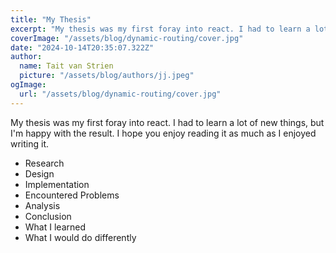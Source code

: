 ```yaml
---
title: "My Thesis"
excerpt: "My thesis was my first foray into react. I had to learn a lot of new things, but I'm happy with the result. I hope you enjoy reading it as much as I enjoyed writing it."
coverImage: "/assets/blog/dynamic-routing/cover.jpg"
date: "2024-10-14T20:35:07.322Z"
author:
  name: Tait van Strien
  picture: "/assets/blog/authors/jj.jpeg"
ogImage:
  url: "/assets/blog/dynamic-routing/cover.jpg"
---
```


My thesis was my first foray into react. I had to learn a lot of new things, but I'm happy with the result. I hope you enjoy reading it as much as I enjoyed writing it.

- Research
- Design
- Implementation
- Encountered Problems
- Analysis
- Conclusion
- What I learned
- What I would do differently
